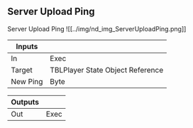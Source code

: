 ## Server Upload Ping
Server Upload Ping
![[../img/nd_img_ServerUploadPing.png]]

|Inputs||
|--|--|
| In | Exec |
| Target | TBLPlayer State Object Reference |
| New Ping | Byte |

|Outputs||
|--|--|
| Out | Exec |
